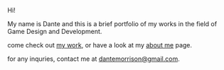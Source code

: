 Hi! 

My name is Dante and this is a brief portfolio of my works in the field of Game Design and Development. 

come check out [my work](<my work.md>), or have a look at my [about me](<about me.md>) page. 

for any inquries, contact me at dantemorrison@gmail.com. 